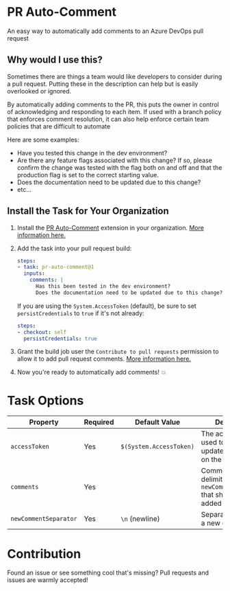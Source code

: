 # PR Auto-Comment
An easy way to automatically add comments to an Azure DevOps pull request

## Why would I use this?
Sometimes there are things a team would like developers to consider during a pull request.
Putting these in the description can help but is easily overlooked or ignored.

By automatically adding comments to the PR, this puts the owner in control of acknowledging and responding to each item.
If used with a branch policy that enforces comment resolution, it can also help enforce certain team policies that are difficult to automate

Here are some examples:
* Have you tested this change in the dev environment?
* Are there any feature flags associated with this change? If so, please confirm the change was tested with the flag both on and off and that the production flag is set to the correct starting value.
* Does the documentation need to be updated due to this change?
* etc...

## Install the Task for Your Organization
1. Install the [PR Auto-Comment](https://marketplace.visualstudio.com/items?itemName=tylermurry.pr-auto-comment) extension in your organization. [More information here.](https://docs.microsoft.com/en-us/azure/devops/marketplace/install-extension?view=azure-devops&tabs=browser)
1. Add the task into your pull request build:

    ```yml
    steps:
    - task: pr-auto-comment@1
      inputs:
        comments: |
          Has this been tested in the dev environment?
          Does the documentation need to be updated due to this change?
    ```
    If you are using the `System.AccessToken` (default), be sure to set `persistCredentials` to `true` if it's not already:
    ```yml
    steps:
    - checkout: self
      persistCredentials: true
    ```  
1. Grant the build job user the `Contribute to pull requests` permission to allow it to add pull request comments. [More information here.](https://docs.microsoft.com/en-us/azure/devops/organizations/security/set-git-tfvc-repository-permissions?view=azure-devops#set-git-repository-permissions)
1. Now you're ready to automatically add comments! 💥

# Task Options
| Property               | Required | Default Value                       | Description                                                                   |
| -----------------------|----------|-------------------------------------|-------------------------------------------------------------------------------|
| `accessToken`          | Yes      | `$(System.AccessToken)`             | The access token used to retrieve and update comments on the pull requests    |
| `comments   `          | Yes      |                                     | Comments, delimited by `newCommentSeparator` that should be added to each PR. |
| `newCommentSeparator`  | Yes      | `\n` (newline)                      | Separator to delimit a new comment                                            |

# Contribution
Found an issue or see something cool that's missing? Pull requests and issues are warmly accepted!   
